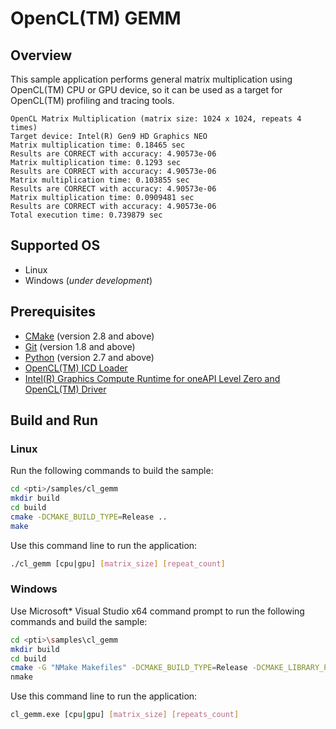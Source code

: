 # OpenCL(TM) GEMM
## Overview
This sample application performs general matrix multiplication using OpenCL(TM) CPU or GPU device, so it can be used as a target for OpenCL(TM) profiling and tracing tools.
```
OpenCL Matrix Multiplication (matrix size: 1024 x 1024, repeats 4 times)
Target device: Intel(R) Gen9 HD Graphics NEO
Matrix multiplication time: 0.18465 sec
Results are CORRECT with accuracy: 4.90573e-06
Matrix multiplication time: 0.1293 sec
Results are CORRECT with accuracy: 4.90573e-06
Matrix multiplication time: 0.103855 sec
Results are CORRECT with accuracy: 4.90573e-06
Matrix multiplication time: 0.0909481 sec
Results are CORRECT with accuracy: 4.90573e-06
Total execution time: 0.739879 sec
```
## Supported OS
- Linux
- Windows (*under development*)

## Prerequisites
- [CMake](https://cmake.org/) (version 2.8 and above)
- [Git](https://git-scm.com/) (version 1.8 and above)
- [Python](https://www.python.org/) (version 2.7 and above)
- [OpenCL(TM) ICD Loader](https://github.com/KhronosGroup/OpenCL-ICD-Loader)
- [Intel(R) Graphics Compute Runtime for oneAPI Level Zero and OpenCL(TM) Driver](https://github.com/intel/compute-runtime)

## Build and Run
### Linux
Run the following commands to build the sample:
```sh
cd <pti>/samples/cl_gemm
mkdir build
cd build
cmake -DCMAKE_BUILD_TYPE=Release ..
make
```
Use this command line to run the application:
```sh
./cl_gemm [cpu|gpu] [matrix_size] [repeat_count]
```
### Windows
Use Microsoft* Visual Studio x64 command prompt to run the following commands and build the sample:
```sh
cd <pti>\samples\cl_gemm
mkdir build
cd build
cmake -G "NMake Makefiles" -DCMAKE_BUILD_TYPE=Release -DCMAKE_LIBRARY_PATH=<opencl_icd_lib_path> ..
nmake
```
Use this command line to run the application:
```sh
cl_gemm.exe [cpu|gpu] [matrix_size] [repeats_count]
```
